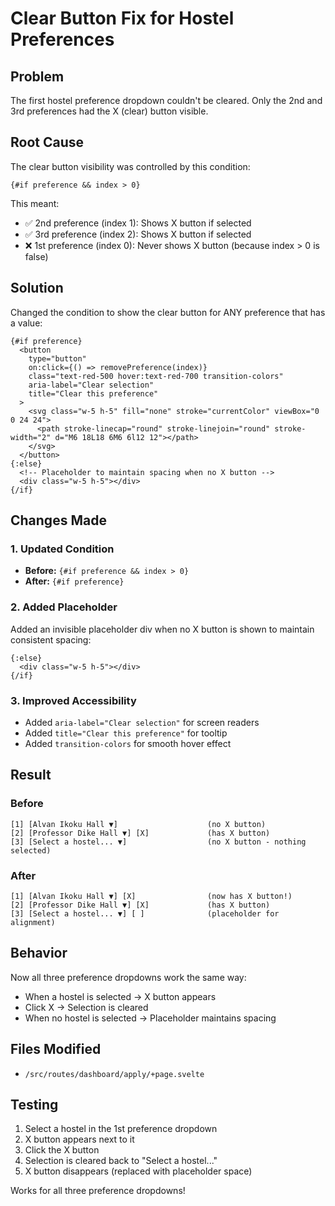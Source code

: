 # Clear Button Fix for Hostel Preferences

## Problem
The first hostel preference dropdown couldn't be cleared. Only the 2nd and 3rd preferences had the X (clear) button visible.

## Root Cause
The clear button visibility was controlled by this condition:
```svelte
{#if preference && index > 0}
```

This meant:
- ✅ 2nd preference (index 1): Shows X button if selected
- ✅ 3rd preference (index 2): Shows X button if selected  
- ❌ 1st preference (index 0): Never shows X button (because index > 0 is false)

## Solution
Changed the condition to show the clear button for ANY preference that has a value:
```svelte
{#if preference}
  <button 
    type="button"
    on:click={() => removePreference(index)}
    class="text-red-500 hover:text-red-700 transition-colors"
    aria-label="Clear selection"
    title="Clear this preference"
  >
    <svg class="w-5 h-5" fill="none" stroke="currentColor" viewBox="0 0 24 24">
      <path stroke-linecap="round" stroke-linejoin="round" stroke-width="2" d="M6 18L18 6M6 6l12 12"></path>
    </svg>
  </button>
{:else}
  <!-- Placeholder to maintain spacing when no X button -->
  <div class="w-5 h-5"></div>
{/if}
```

## Changes Made

### 1. Updated Condition
- **Before:** `{#if preference && index > 0}`
- **After:** `{#if preference}`

### 2. Added Placeholder
Added an invisible placeholder div when no X button is shown to maintain consistent spacing:
```svelte
{:else}
  <div class="w-5 h-5"></div>
{/if}
```

### 3. Improved Accessibility
- Added `aria-label="Clear selection"` for screen readers
- Added `title="Clear this preference"` for tooltip
- Added `transition-colors` for smooth hover effect

## Result

### Before
```
[1] [Alvan Ikoku Hall ▼]                    (no X button)
[2] [Professor Dike Hall ▼] [X]             (has X button)
[3] [Select a hostel... ▼]                  (no X button - nothing selected)
```

### After
```
[1] [Alvan Ikoku Hall ▼] [X]                (now has X button!)
[2] [Professor Dike Hall ▼] [X]             (has X button)
[3] [Select a hostel... ▼] [ ]              (placeholder for alignment)
```

## Behavior

Now all three preference dropdowns work the same way:
- When a hostel is selected → X button appears
- Click X → Selection is cleared
- When no hostel is selected → Placeholder maintains spacing

## Files Modified
- `/src/routes/dashboard/apply/+page.svelte`

## Testing
1. Select a hostel in the 1st preference dropdown
2. X button appears next to it
3. Click the X button
4. Selection is cleared back to "Select a hostel..."
5. X button disappears (replaced with placeholder space)

Works for all three preference dropdowns!

